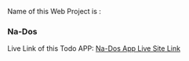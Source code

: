 Name of this Web Project is : <h3>Na-Dos</h3>
Live Link of this Todo APP: <a href="https://grand-empanada-2661b6.netlify.app/">Na-Dos App Live Site Link</a>
